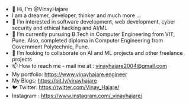 - 👋 Hi, I’m @VinayHajare
- I am a dreamer, developer, thinker and much more ...
- 👀 I’m interested in software development, web development, cyber security and ethical hacking and AI/ML
- 🌱 I’m currently pursuing B.Tech in Computer Engineering from VIT, Pune. Also, completed diploma in Computer Engineering from Government Polytechnic, Pune.
- 💞️ I’m looking to collaborate on AI and ML projects and other freelance projects 
- 📫 How to reach me - mail me at : vinayhajare2004@gmail.com 
- My portfolio: https://www.vinayhajare.engineer
- My Blogs: https://bit.ly/vinayhajare
- 🐦 Twitter: https://twitter.com/Vinay_Hajare/
- Instagram : https://www.instagram.com/_vinayhajare/


<!---
VinayHajare/VinayHajare is a ✨ special ✨ repository because its `README.md` (this file) appears on your GitHub profile.
You can click the Preview link to take a look at your changes.
--->
